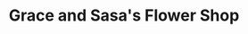 ---
title: "Grace and Sasa's Flower Shop"
url: /antipolo/grace-and-sasas-flower-shop/
shop: florist
---